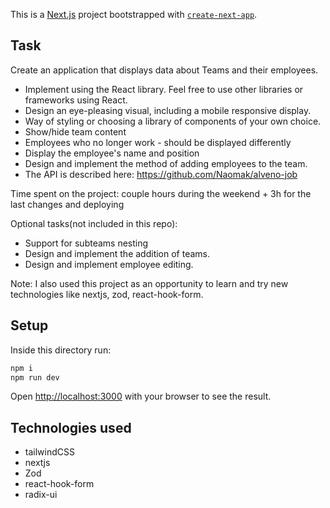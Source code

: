 This is a [Next.js](https://nextjs.org/) project bootstrapped with [`create-next-app`](https://github.com/vercel/next.js/tree/canary/packages/create-next-app).

## Task

Create an application that displays data about Teams and their employees.

* Implement using the React library. Feel free to use other libraries or frameworks using React.
* Design an eye-pleasing visual, including a mobile responsive display.
* Way of styling or choosing a library of components of your own choice.
* Show/hide team content
* Employees who no longer work - should be displayed differently
* Display the employee's name and position
* Design and implement the method of adding employees to the team.
* The API is described here: https://github.com/Naomak/alveno-job

Time spent on the project: couple hours during the weekend + 3h for the last changes and deploying

Optional tasks(not included in this repo):

* Support for subteams nesting
* Design and implement the addition of teams.
* Design and implement employee editing.

Note: I also used this project as an opportunity to learn and try new technologies like nextjs, zod, react-hook-form.

## Setup

Inside this directory run:

```bash
npm i
npm run dev
```

Open [http://localhost:3000](http://localhost:3000) with your browser to see the result.

## Technologies used

* tailwindCSS
* nextjs
* Zod
* react-hook-form
* radix-ui
